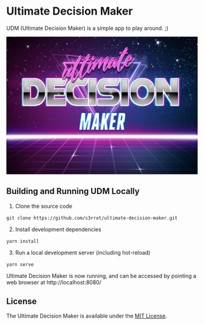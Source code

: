 # Ultimate Decision Maker

UDM (Ultimate Decision Maker) is a simple app to play around. ;)

![Ultimate Decision Maker header](https://github.com/s3rrot/ultimate-decision-maker/blob/17a59e849f8c45445519f5f4981e6b4f4cf26ea4/ultimate-decision-maker-head.jpg "Ultimate Decision Maker")

## Building and Running UDM Locally

1. Clone the source code

```
git clone https://github.com/s3rrot/ultimate-decision-maker.git
```

2. Install development dependencies 

```
yarn install
```

3. Run a local development server (including hot-reload)

```
yarn serve
```

Ultimate Decision Maker is now running, and can be accessed by pointing a web browser at http://localhost:8080/

## License

The Ultimate Decision Maker is available under the [MIT License](https://opensource.org/licenses/MIT).
